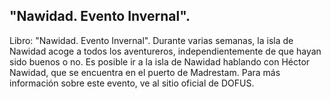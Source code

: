 ## "Nawidad. Evento Invernal".
Libro: "Nawidad. Evento Invernal".
Durante varias semanas, la isla de Nawidad acoge a todos los aventureros, independientemente de que hayan sido buenos o no.
Es posible ir a la isla de Nawidad hablando con Héctor Nawidad, que se encuentra en el puerto de Madrestam.
Para más información sobre este evento, ve al sitio oficial de DOFUS.